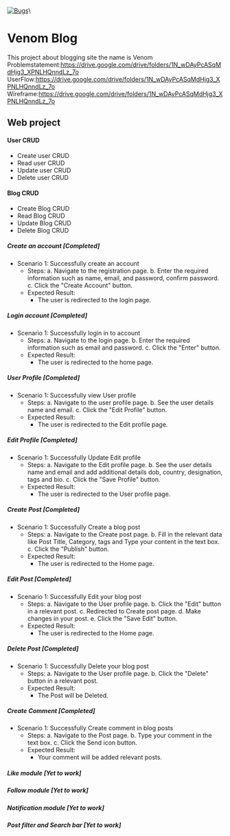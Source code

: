 [![Bugs](https://sonarcloud.io/api/project_badges/measure?project=fssa-batch3_mathivanan.pachiyappan__web_project&metric=bugs)](https://sonarcloud.io/summary/new_code?id=fssa-batch3_mathivanan.pachiyappan__web_project)\

# Venom Blog

This project about blogging site the name is Venom
Problemstatement:https://drive.google.com/drive/folders/1N_wDAyPcASqMdHjg3_XPNLHQnndLz_7o
UserFlow:https://drive.google.com/drive/folders/1N_wDAyPcASqMdHjg3_XPNLHQnndLz_7o
Wireframe:https://drive.google.com/drive/folders/1N_wDAyPcASqMdHjg3_XPNLHQnndLz_7o


## Web project 

#### User CRUD

 * Create user CRUD
 * Read user CRUD
 * Update user CRUD
 * Delete user CRUD
 
#### Blog CRUD

 * Create Blog CRUD
 * Read Blog CRUD
 * Update Blog CRUD
 * Delete Blog CRUD

##### Create an account [Completed]
 * Scenario 1: Successfully create an account
   * Steps: 
        a. Navigate to the registration page.
        b. Enter the required information such as name, email, and password, confirm password.
        c. Click the "Create Account" button.
   * Expected Result:
     * The user is redirected to the login page. 

##### Login account [Completed]
 * Scenario 1: Successfully login in to account
   * Steps: 
        a. Navigate to the login page.
        b. Enter the required information such as email and password.
        c. Click the "Enter" button.
   * Expected Result:
     * The user is redirected to the home page.

##### User Profile [Completed]
 * Scenario 1: Successfully view User profile
   * Steps: 
        a. Navigate to the user profile page.
        b. See the user details name and email.
        c. Click the "Edit Profile" button.
   * Expected Result:
     * The user is redirected to the Edit profile page.

##### Edit Profile [Completed]
 * Scenario 1: Successfully Update Edit profile
   * Steps: 
        a. Navigate to the Edit profile page.
        b. See the user details name and email and add additional details dob, country, designation, tags and bio.
        c. Click the "Save Profile" button.
   * Expected Result:
     * The user is redirected to the User profile page.

##### Create Post [Completed]
 * Scenario 1: Successfully Create a blog post
   * Steps: 
        a. Navigate to the Create post page.
        b. Fill in the relevant data like Post Title, Category, tags and Type your content in the text box.
        c. Click the "Publish" button.
   * Expected Result:
     * The user is redirected to the Home page.

##### Edit Post [Completed]
 * Scenario 1: Successfully Edit your blog post
   * Steps: 
        a. Navigate to the User profile page.
        b. Click the "Edit" button in a relevant post.
        c. Redirected to Create post page.
        d. Make changes in your post.
        e. Click the "Save Edit" button.
   * Expected Result:
     * The user is redirected to the Home page.

##### Delete Post [Completed]
 * Scenario 1: Successfully Delete your blog post
   * Steps: 
        a. Navigate to the User profile page.
        b. Click the "Delete" button in a relevant post.
   * Expected Result:
     * The Post will be Deleted.

##### Create Comment [Completed]
 * Scenario 1: Successfully Create comment in blog posts
   * Steps: 
        a. Navigate to the Post page.
        b. Type your comment in the text box.
        c. Click the Send icon button.
   * Expected Result:
     * Your comment will be added relevant posts.

##### Like module [Yet to work]
##### Follow module [Yet to work]
##### Notification module [Yet to work]
##### Post filter and Search bar [Yet to work]
